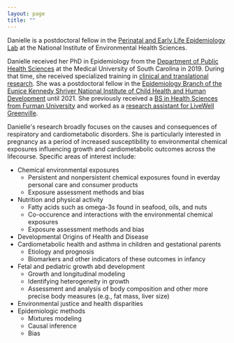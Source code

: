 ```yaml
---
layout: page
title: ""
---
```


Danielle is a postdoctoral fellow in the [Perinatal and Early Life Epidemiology Lab](https://www.niehs.nih.gov/research/atniehs/labs/epi/pi/perinatal/staff/index.cfm) at the National Institute of Environmental Health Sciences.

Danielle received her PhD in Epidemiology from the [Department of Public Health Sciences](https://medicine.musc.edu/departments/phs/about) at the Medical University of South Carolina in 2019. During that time, she received specialized training in [clinical and translational research](https://research.musc.edu/resources/sctr/funding-opportunities/training-program). She was a postdoctoral fellow in the [Epidemiology Branch of the Eunice Kennedy Shriver National Institute of Child Health and Human Development](https://www.nichd.nih.gov/about/org/dir/dph/officebranch/eb) until 2021. She previously received a [BS in Health Sciences from Furman University](https://www.furman.edu/academics/health-sciences/program-overview/health-sciences-bs/) and worked as a [research assistant for LiveWell Greenville](https://livewellgreenville.org/).

Danielle's research broadly focuses on the causes and consequences of respiratory and cardiometabolic disorders. She is particularly interested in pregnancy as a period of increased susceptibility to environmental chemical exposures influencing growth and cardiometabolic outcomes across the lifecourse. Specific areas of interest include:
- Chemical environmental exposures
   * Persistent and nonpersistent chemical exposures found in everday personal care and consumer products
   * Exposure assessment methods and bias
- Nutrition and physical activity
   * Fatty acids such as omega-3s found in seafood, oils, and nuts
   * Co-occurence and interactions with the environmental chemical exposures
   * Exposure assessment methods and bias
- Developmental Origins of Health and Disease
- Cardiometabolic health and asthma in children and gestational parents
   * Etiology and prognosis
   * Biomarkers and other indicators of these outcomes in infancy
- Fetal and pediatric growth abd development
   * Growth and longitudinal modeling
   * Identifying heterogeneity in growth
   * Assessment and analysis of body composition and other more precise body measures (e.g., fat mass, liver size)
- Environmental justice and health disparities
- Epidemiologic methods
   * Mixtures modeling
   * Causal inference
   * Bias
